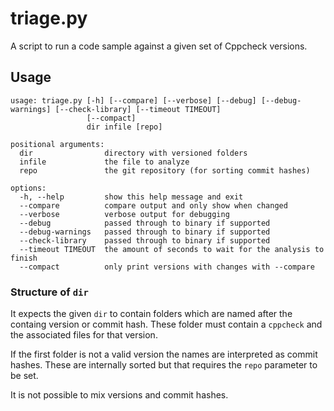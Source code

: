 # triage.py

A script to run a code sample against a given set of Cppcheck versions.

## Usage

```
usage: triage.py [-h] [--compare] [--verbose] [--debug] [--debug-warnings] [--check-library] [--timeout TIMEOUT]
                 [--compact]
                 dir infile [repo]

positional arguments:
  dir                directory with versioned folders
  infile             the file to analyze
  repo               the git repository (for sorting commit hashes)

options:
  -h, --help         show this help message and exit
  --compare          compare output and only show when changed
  --verbose          verbose output for debugging
  --debug            passed through to binary if supported
  --debug-warnings   passed through to binary if supported
  --check-library    passed through to binary if supported
  --timeout TIMEOUT  the amount of seconds to wait for the analysis to finish
  --compact          only print versions with changes with --compare
```

### Structure of `dir`

It expects the given `dir` to contain folders which are named after the containg version or commit hash. These folder must contain a `cppcheck` and the associated files for that version.

If the first folder is not a valid version the names are interpreted as commit hashes. These are internally sorted but that requires the `repo` parameter to be set.

It is not possible to mix versions and commit hashes.